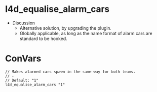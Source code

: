 # l4d_equalise_alarm_cars

- [Discussion](https://github.com/Derpduck/L4D2-Comp-Stripper-Rework/issues/12)
  - Alternative solution, by upgrading the plugin.
  - Globally applicable, as long as the name format of alarm cars are standard to be hooked.

# ConVars
```
// Makes alarmed cars spawn in the same way for both teams.
// -  
// Default: "1"  
l4d_equalise_alarm_cars "1"  
```